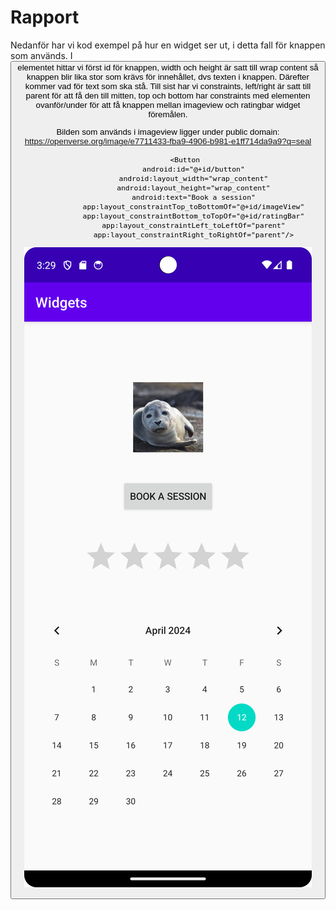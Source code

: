 
# Rapport
Nedanför har vi kod exempel på hur en widget ser ut, i detta fall för knappen som används. 
I <button/> elementet hittar vi först id för knappen, width och height är satt till wrap content
så knappen blir lika stor som krävs för innehållet, dvs texten i knappen. Därefter kommer vad för
text som ska stå. Till sist har vi constraints, left/right är satt till parent för att få den till
mitten, top och bottom har constraints med elementen ovanför/under för att få knappen mellan
imageview och ratingbar widget föremålen.

Bilden som används i imageview ligger under public domain:
https://openverse.org/image/e7711433-fba9-4906-b981-e1ff714da9a9?q=seal

```
        <Button
            android:id="@+id/button"
            android:layout_width="wrap_content"
            android:layout_height="wrap_content"
            android:text="Book a session"
            app:layout_constraintTop_toBottomOf="@+id/imageView"
            app:layout_constraintBottom_toTopOf="@+id/ratingBar"
            app:layout_constraintLeft_toLeftOf="parent"
            app:layout_constraintRight_toRightOf="parent"/>
```


![](android.png)

